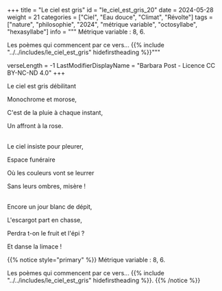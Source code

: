 +++
title = "Le ciel est gris"
id = "le_ciel_est_gris_20"
date = 2024-05-28
weight = 21
categories = ["Ciel", "Eau douce", "Climat", "Révolte"]
tags = ["nature", "philosophie", "2024", "métrique variable", "octosyllabe", "hexasyllabe"]
info = """
Métrique variable : 8, 6.
      
Les poèmes qui commencent par ce vers...
{{% include "../../includes/le_ciel_est_gris" hidefirstheading %}}"""

verseLength = -1
LastModifierDisplayName = "Barbara Post - Licence CC BY-NC-ND 4.0"
+++

Le ciel est gris débilitant

Monochrome et morose,

C'est de la pluie à chaque instant,

Un affront à la rose.

 \
Le ciel insiste pour pleurer,

Espace funéraire

Où les couleurs vont se leurrer

Sans leurs ombres, misère !

 \
Encore un jour blanc de dépit,

L'escargot part en chasse,

Perdra t-on le fruit et l'épi ?

Et danse la limace !

{{% notice style="primary" %}}
Métrique variable : 8, 6.
      
Les poèmes qui commencent par ce vers...
{{% include "../../includes/le_ciel_est_gris" hidefirstheading %}}.
{{% /notice %}}
